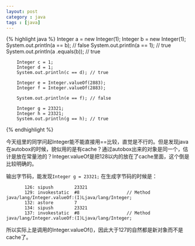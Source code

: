 ```yaml
---
layout: post
category : java
tags : [java]
---
```

{% highlight java %}
 	Integer a = new Integer(1);
        Integer b = new Integer(1);
        System.out.println(a == b); // false
        System.out.println(a == 1); // true
        System.out.println(a .equals(b));   // true


        Integer c = 1;
        Integer d = 1;
        System.out.println(c == d); // true

        Integer e = Integer.valueOf(2883);
        Integer f = Integer.valueOf(2883);

        System.out.println(e == f); // false

        Integer g = 23321;
        Integer h = 23321;
        System.out.println(g == h); // true

{% endhighlight %}

今天组里的同学问起Integer能不能直接用==比较，直觉是不行的。但是发现java在autobox的时候，貌似用的是有cache？通过autobox出来的对象是同一个，估计是放在常量池的？Integer.valueOf是把128以内的放在了cache里面，这个倒是比较明确的。

输出字节码，能发现`Integer g = 23321;` 在生成字节码的时候是：

```
       126: sipush        23321
       129: invokestatic  #8                  // Method java/lang/Integer.valueOf:(I)Ljava/lang/Integer;
       132: astore        7
       134: sipush        23321
       137: invokestatic  #8                  // Method java/lang/Integer.valueOf:(I)Ljava/lang/Integer;

```
所以实际上是调用的Integer.valueOf()，因此大于127的自然都是新对象而不是cache了。
